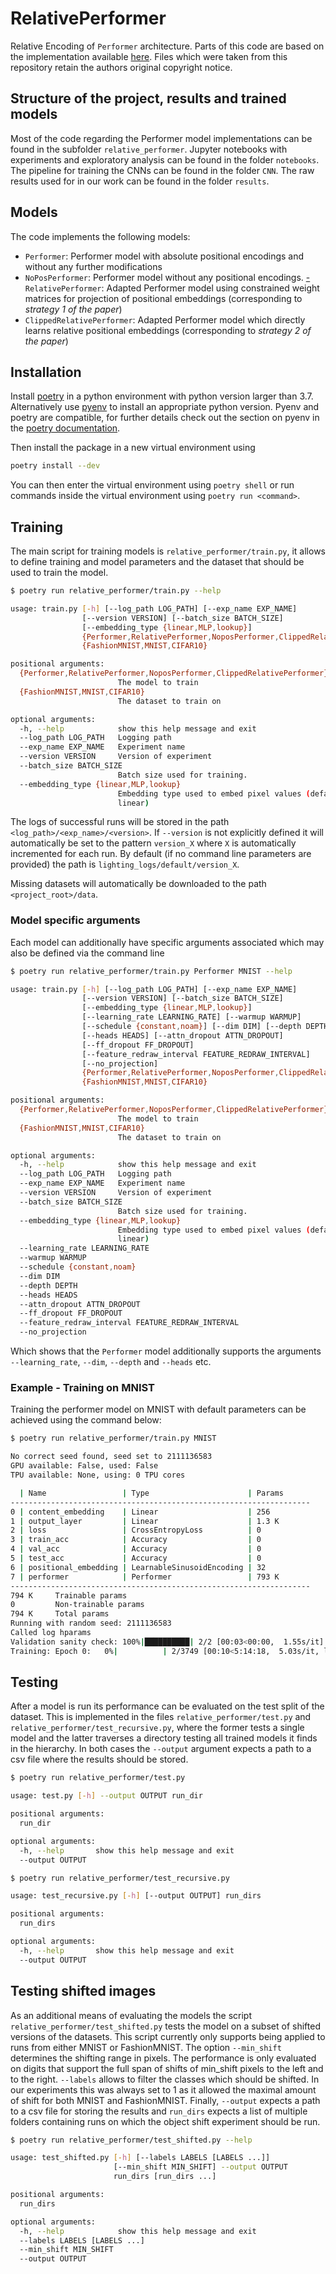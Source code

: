 # RelativePerformer
Relative Encoding of `Performer` architecture. Parts of this code are based on
the implementation available [here](https://github.com/lucidrains/performer-pytorch).
Files which were taken from this repository retain the authors original
copyright notice.

## Structure of the project, results and trained models
Most of the code regarding the Performer model implementations can be found in
the subfolder `relative_performer`.  Jupyter notebooks with experiments and
exploratory analysis can be found in the folder `notebooks`.  The pipeline for
training the CNNs can be found in the folder `CNN`. The raw results
used for in our work can be found in the folder `results`.

## Models
The code implements the following models:

 - `Performer`: Performer model with absolute positional encodings and without
   any further modifications
 - `NoPosPerformer`: Performer model without any positional encodings.
 [-](-.md) `RelativePerformer`: Adapted Performer model using constrained weight
   matrices for projection of positional embeddings (corresponding to *strategy
   1 of the paper*)
 - `ClippedRelativePerformer`: Adapted Performer model which directly learns
   relative positional embeddings (corresponding to *strategy 2 of the paper*)

## Installation
Install [poetry](https://python-poetry.org/docs/#installation) in a python
environment with python version larger than $3.7$.
Alternatively use [pyenv](https://github.com/pyenv/pyenv) to install an
appropriate python version.  Pyenv and poetry are compatible, for further
details check out the section on pyenv in the [poetry
documentation](https://python-poetry.org/docs/managing-environments/).

Then install the package in a new virtual environment using
```bash
poetry install --dev
```

You can then enter the virtual environment using `poetry shell` or run commands
inside the virtual environment using `poetry run <command>`.

## Training
The main script for training models is `relative_performer/train.py`, it allows
to define training and model parameters and the dataset that should be used to
train the model.

```bash
$ poetry run relative_performer/train.py --help

usage: train.py [-h] [--log_path LOG_PATH] [--exp_name EXP_NAME]
                [--version VERSION] [--batch_size BATCH_SIZE]
                [--embedding_type {linear,MLP,lookup}]
                {Performer,RelativePerformer,NoposPerformer,ClippedRelativePerformer}
                {FashionMNIST,MNIST,CIFAR10}

positional arguments:
  {Performer,RelativePerformer,NoposPerformer,ClippedRelativePerformer}
                        The model to train
  {FashionMNIST,MNIST,CIFAR10}
                        The dataset to train on

optional arguments:
  -h, --help            show this help message and exit
  --log_path LOG_PATH   Logging path
  --exp_name EXP_NAME   Experiment name
  --version VERSION     Version of experiment
  --batch_size BATCH_SIZE
                        Batch size used for training.
  --embedding_type {linear,MLP,lookup}
                        Embedding type used to embed pixel values (default:
                        linear)
```

The logs of successful runs will be stored in the path
`<log_path>/<exp_name>/<version>`. If `--version` is not explicitly defined it
will automatically be set to the pattern `version_X`  where `X` is
automatically incremented for each run. By default (if no command line
parameters are provided) the path is `lighting_logs/default/version_X`.

Missing datasets will automatically be downloaded to the path
`<project_root>/data`.


### Model specific arguments
Each model can additionally have specific arguments associated which may also
be defined via the command line

```bash
$ poetry run relative_performer/train.py Performer MNIST --help

usage: train.py [-h] [--log_path LOG_PATH] [--exp_name EXP_NAME]
                [--version VERSION] [--batch_size BATCH_SIZE]
                [--embedding_type {linear,MLP,lookup}]
                [--learning_rate LEARNING_RATE] [--warmup WARMUP]
                [--schedule {constant,noam}] [--dim DIM] [--depth DEPTH]
                [--heads HEADS] [--attn_dropout ATTN_DROPOUT]
                [--ff_dropout FF_DROPOUT]
                [--feature_redraw_interval FEATURE_REDRAW_INTERVAL]
                [--no_projection]
                {Performer,RelativePerformer,NoposPerformer,ClippedRelativePerformer}
                {FashionMNIST,MNIST,CIFAR10}

positional arguments:
  {Performer,RelativePerformer,NoposPerformer,ClippedRelativePerformer}
                        The model to train
  {FashionMNIST,MNIST,CIFAR10}
                        The dataset to train on

optional arguments:
  -h, --help            show this help message and exit
  --log_path LOG_PATH   Logging path
  --exp_name EXP_NAME   Experiment name
  --version VERSION     Version of experiment
  --batch_size BATCH_SIZE
                        Batch size used for training.
  --embedding_type {linear,MLP,lookup}
                        Embedding type used to embed pixel values (default:
                        linear)
  --learning_rate LEARNING_RATE
  --warmup WARMUP
  --schedule {constant,noam}
  --dim DIM
  --depth DEPTH
  --heads HEADS
  --attn_dropout ATTN_DROPOUT
  --ff_dropout FF_DROPOUT
  --feature_redraw_interval FEATURE_REDRAW_INTERVAL
  --no_projection
```

Which shows that the `Performer` model additionally supports the arguments
`--learning_rate`, `--dim`, `--depth` and `--heads` etc.

### Example - Training on MNIST
Training the performer model on MNIST with default parameters can be
achieved using the command below:

```bash
$ poetry run relative_performer/train.py MNIST

No correct seed found, seed set to 2111136583
GPU available: False, used: False
TPU available: None, using: 0 TPU cores

  | Name                 | Type                      | Params
-------------------------------------------------------------------
0 | content_embedding    | Linear                    | 256   
1 | output_layer         | Linear                    | 1.3 K 
2 | loss                 | CrossEntropyLoss          | 0     
3 | train_acc            | Accuracy                  | 0     
4 | val_acc              | Accuracy                  | 0     
5 | test_acc             | Accuracy                  | 0     
6 | positional_embedding | LearnableSinusoidEncoding | 32    
7 | performer            | Performer                 | 793 K 
-------------------------------------------------------------------
794 K     Trainable params
0         Non-trainable params
794 K     Total params
Running with random seed: 2111136583
Called log hparams
Validation sanity check: 100%|██████████| 2/2 [00:03<00:00,  1.55s/it]
Training: Epoch 0:   0%|          | 2/3749 [00:10<5:14:18,  5.03s/it, loss=3.22, v_num=38, train/acc_step=0.0625]
```

## Testing
After a model is run its performance can be evaluated on the test split of the
dataset. This is implemented in the files `relative_performer/test.py` and
`relative_performer/test_recursive.py`, where the former tests a single model
and the latter traverses a directory testing all trained models it finds in
the hierarchy.  In both cases the `--output` argument expects a path to a csv
file where the results should be stored.

```bash
$ poetry run relative_performer/test.py

usage: test.py [-h] --output OUTPUT run_dir

positional arguments:
  run_dir

optional arguments:
  -h, --help       show this help message and exit
  --output OUTPUT

$ poetry run relative_performer/test_recursive.py

usage: test_recursive.py [-h] [--output OUTPUT] run_dirs

positional arguments:
  run_dirs

optional arguments:
  -h, --help       show this help message and exit
  --output OUTPUT
```

## Testing shifted images
As an additional means of evaluating the models the script
`relative_performer/test_shifted.py` tests the model on a subset of shifted
versions of the datasets.  This script currently only supports being applied to
runs from either MNIST or FashionMNIST. The option `--min_shift` determines the
shifting range in pixels. The performance is only evaluated on digits that
support the full span of shifts of min_shift pixels to the left and to the
right.  `--labels` allows to filter the classes which should be shifted. In our
experiments this was always set to 1 as it allowed the maximal amount of shift
for both MNIST and FashionMNIST.  Finally, `--output` expects a path to a csv
file for storing the results and `run_dirs` expects a list of multiple folders
containing runs on which the object shift experiment should be run.

```bash
$ poetry run relative_performer/test_shifted.py --help

usage: test_shifted.py [-h] [--labels LABELS [LABELS ...]]
                       [--min_shift MIN_SHIFT] --output OUTPUT
                       run_dirs [run_dirs ...]

positional arguments:
  run_dirs

optional arguments:
  -h, --help            show this help message and exit
  --labels LABELS [LABELS ...]
  --min_shift MIN_SHIFT
  --output OUTPUT
```

